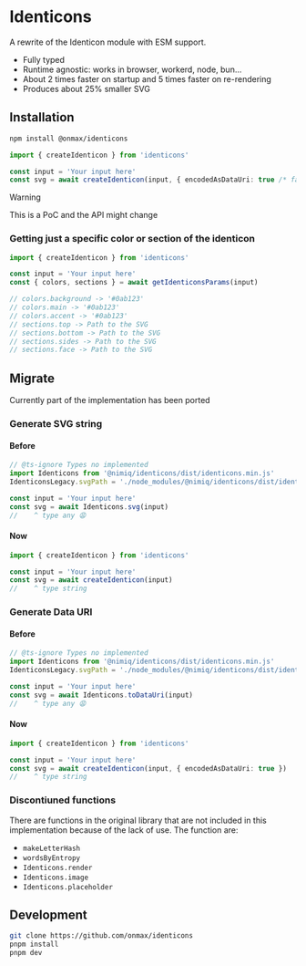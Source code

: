 # Identicons

A rewrite of the Identicon module with ESM support.

- Fully typed
- Runtime agnostic: works in browser, workerd, node, bun...
- About 2 times faster on startup and 5 times faster on re-rendering
- Produces about 25% smaller SVG

## Installation

```bash
npm install @onmax/identicons
```

```ts
import { createIdenticon } from 'identicons'

const input = 'Your input here'
const svg = await createIdenticon(input, { encodedAsDataUri: true /* false by default */ })
```

> [!WARNING]
> This is a PoC and the API might change

### Getting just a specific color or section of the identicon

```ts
import { createIdenticon } from 'identicons'

const input = 'Your input here'
const { colors, sections } = await getIdenticonsParams(input)

// colors.background -> '#0ab123'
// colors.main -> '#0ab123'
// colors.accent -> '#0ab123'
// sections.top -> Path to the SVG
// sections.bottom -> Path to the SVG
// sections.sides -> Path to the SVG
// sections.face -> Path to the SVG
```

## Migrate

Currently part of the implementation has been ported

### Generate SVG string

#### Before

```js
// @ts-ignore Types no implemented
import Identicons from '@nimiq/identicons/dist/identicons.min.js'
IdenticonsLegacy.svgPath = './node_modules/@nimiq/identicons/dist/identicons.min.svg'

const input = 'Your input here'
const svg = await Identicons.svg(input)
//    ^ type any 😩
```

#### Now

```ts
import { createIdenticon } from 'identicons'

const input = 'Your input here'
const svg = await createIdenticon(input)
//    ^ type string
```

### Generate Data URI

#### Before

```js
// @ts-ignore Types no implemented
import Identicons from '@nimiq/identicons/dist/identicons.min.js'
IdenticonsLegacy.svgPath = './node_modules/@nimiq/identicons/dist/identicons.min.svg'

const input = 'Your input here'
const svg = await Identicons.toDataUri(input)
//    ^ type any 😩
```

#### Now

```ts
import { createIdenticon } from 'identicons'

const input = 'Your input here'
const svg = await createIdenticon(input, { encodedAsDataUri: true })
//    ^ type string
```

### Discontiuned functions

There are functions in the original library that are not included in this implementation because of the lack of use. The function are:

- `makeLetterHash`
- `wordsByEntropy`
- `Identicons.render`
- `Identicons.image`
- `Identicons.placeholder`

## Development

```bash
git clone https://github.com/onmax/identicons
pnpm install
pnpm dev
```
